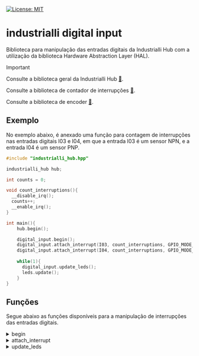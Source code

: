 [![License: MIT](https://img.shields.io/badge/License-MIT-yellow.svg)](https://opensource.org/licenses/MIT)

# industrialli digital input

Biblioteca para manipulação das entradas digitais da Industrialli Hub com a utilização da biblioteca Hardware Abstraction Layer (HAL).

> [!IMPORTANT]  
> Consulte a biblioteca geral da Industrialli Hub [:link:](https://pages.github.com/).
> 
> Consulte a biblioteca de contador de interrupções [:link:](https://pages.github.com/).
> 
> Consulte a biblioteca de encoder [:link:](https://pages.github.com/).

## Exemplo
No exemplo abaixo, é anexado uma função para contagem de interrupções nas entradas digitais I03 e I04, em que a entrada I03 é um sensor NPN, e a entrada I04 é um sensor PNP. 

```cpp
#include "industrialli_hub.hpp"

industrialli_hub hub;

int counts = 0;

void count_interruptions(){
  __disable_irq();
  counts++;
  __enable_irq();
}

int main(){
    hub.begin();

    digital_input.begin();
    digital_input.attach_interrupt(I03, count_interruptions, GPIO_MODE_IT_FALLING);
    digital_input.attach_interrupt(I04, count_interruptions, GPIO_MODE_IT_RISING);
	
    while(1){
      digital_input.update_leds();
      leds.update();
    }
}
```

## Funções

Segue abaixo as funções disponíveis para a manipulação de interrupções das entradas digitais.

<details>
<summary>begin</summary>

Inicializa a biblioteca.

**Parâmetros:** void

**Retorno:** void

**Exemplo**
```cpp
digital_input.begin();
```
</details>

<details>
<summary>attach_interrupt</summary>

Anexa uma função a uma entrada digital para ser executada a cada interrupção.

**Parâmetros:**
- DIGITAL_INPUT_PIN: entrada digital: I01, I02, ... , I08.
- void (*_callback)(): ponteiro para uma função que será anexada a entrada digital.
- uint32_t: modo de contagem: GPIO_MODE_IT_RISING ou GPIO_MODE_IT_FALLING.

**Retorno:** void

**Exemplo**
```cpp
digital_input.attach_interrupt(I03, count_interruptions, GPIO_MODE_IT_FALLING);
```
</details>


<details>
<summary>update_leds</summary>

Atualiza os leds das entradas digitais com base no tipo de contagem.

**Parâmetros:** void

**Retorno:** void

**Exemplo**
```cpp
digital_input.update_leds();
leds.update();
```
</details>

